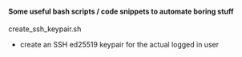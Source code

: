 #### Some useful bash scripts / code snippets to automate boring stuff

create_ssh_keypair.sh
- create an SSH ed25519 keypair for the actual logged in user

